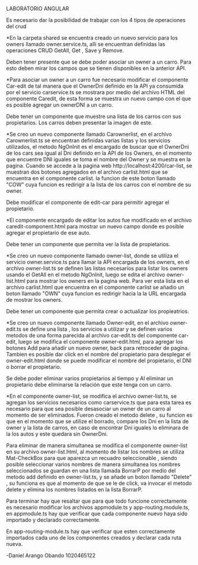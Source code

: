 LABORATORIO ANGULAR

Es necesario dar la posibilidad de trabajar con los 4 tipos de operaciones del
crud

*En la carpeta shared se encuentra creado un nuevo servicio para los owners llamado owner.service.ts, alli se encuentran definidas las operaciones CRUD GetAll, Get , Save y Remove.

Deben tener presente que se debe poder asociar un owner a un carro. Para
esto deben mirar los campos que se tienen disponibles en la anterior API.

*Para asociar un owner a un carro fue necesario modificar el componente Car-edit de tal manera que el OwnerDni definido en la API ya consumida por el servicio carservice.ts se mostrara por medio del archivo HTML del componente Caredit, de esta forma se muestra un nuevo campo con el que es posible agregar un ownerDNI a un carro.

Debe tener un componente que muestre una lista de los carros con sus
propietarios. Los carros deben presentar la imagen de este.

*Se creo un nuevo componente llamado Carownerlist, en el archivo Carownerlist.ts se encuentran definidas varias listas y los servicios utilizados, el metodo NgOnInit es el encargado de buscar que el OwnerDni de los cars sea igual al Dni definido en la API de los Owners, en el momento que encuentre DNI iguales se toma el nombre del Owner y se muestra en la pagina. Cuando se accede a la pagina web http://localhost:4200/car-list, se muestran dos botones agregados en el archivo carlist.html que se encuentra en el componente carlist. la funcion de este boton llamado "COW" cuya funcion es redirigir a la lista de los carros con el nombre de su owner. 

Debe modificar el componente de edit-car para permitir agregar el
propietario.

*El componente encargado de editar los autos fue modificado en el archivo caredit-component.html para mostrar un nuevo campo donde es posible agregar el propietario de ese auto.

Debe tener un componente que permita ver la lista de propietarios.

*Se creo un nuevo componente llamado owner-list, donde se utiliza el servicio owner.service.ts para llamar la API encargada de los owners, en el archivo owner-list.ts se definen las listas necesarios para listar los owners usando el GetAll en el metodo NgOnInit, luego se edita el archivo owner-list.html para mostrar los owners en la pagina web. Para ver esta lista en el archivo carlist.html que encuentra en el componente carlist se añadio un boton llamado "OWN" cuya funcion es redirigir hacia la la URL encargada de mostrar los owners.

Debe tener un componente que permita crear o actualizar los propieatrios.

*Se creo un nuevo componente llamado Owner-edit, en el archivo owner-edit.ts se define una lista , los servicios a utilizar y se definen varios metodos de una forma parecida al archivo car-edit.ts del componente car-edit, luego se modifica el componente owner-edit.html, para agregar los botones Add para añadir un nuevo owner, back para retroceder de pagina. Tambien es posible dar click en el nombre del propietario para desplegar el owner-edit.html donde se puede modificar el nombre del propietario, el DNI o borrar el propietario.


Se debe poder eliminar varios propietarios al tiempo y Al eliminar un propietario debe eliminarse la relación que este tenga con un
carro.

*En el componente owner-list, se modifica el archivo owner-list.ts, se agregan los servicios necesarios como carservice.ts que para esta tarea es necesario para que sea posible desasociar un owner de un carro al momento de ser eliminados.
Fueron creado el metodo delete , su funcion es que en el momento que se utilize el borrado, compare los Dni en la lista de owner y la lista de carros, en caso de encontrar Dni iguales lo eliminara de la los autos y este quedara sin OwnerDni.

Para eliminar de manera simultanea se modifica el componente owner-list en su archivo owner-list.html, al momento de listar los nombres se utiliza Mat-CheckBox para que aparezca un recuadro seleccionable , siendo posible seleccionar varios nombres de manera simultanea los nombres seleccionados se guardan en una lista llamada BorrarP por medio del metodo add definido en owner-list.ts, y se añade un boton llamado "Delete" , su funciona es que al momento de que se le de click, va invocar el metodo delete y elimina los nombres listados en la lista BorrarP.

Para terminar hay que resaltar que para que todo funcione correctamente es necesario modificar los archivos appmodule.ts y app-routing.module.ts, en appmodule.ts hay que verificar que cada componente nuevo haya sido importado y declarado correctamente.

En app-routing-module.ts hay que verificar que esten correctamente importados cada uno de los componentes creados y declarar cada ruta nueva.


-Daniel Arango Obando 1020465122

